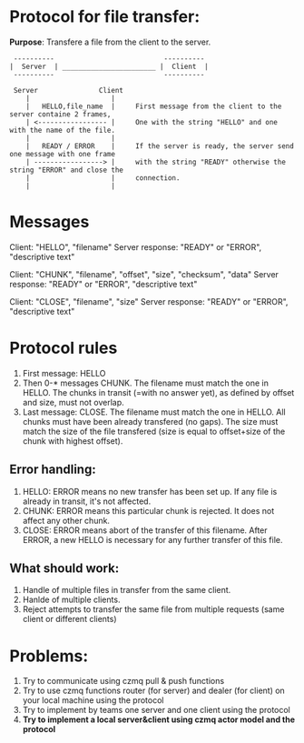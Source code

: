# Protocol for file transfer:

**Purpose**: Transfere a file from the client to the server.

     ----------                           ----------
    |  Server  | _______________________ |  Client  |
     ----------                           ----------
  
     Server               Client
        |                    |
        |   HELLO,file_name  |     First message from the client to the server containe 2 frames,
        | <----------------- |     One with the string "HELLO" and one with the name of the file.
        |                    |
        |   READY / ERROR    |     If the server is ready, the server send one message with one frame
        | -----------------> |     with the string "READY" otherwise the string "ERROR" and close the
        |                    |     connection.
        |                    |
    
# Messages
Client: "HELLO", "filename"
Server response: "READY" or "ERROR", "descriptive text"

Client: "CHUNK", "filename", "offset", "size", "checksum", "data"
Server response: "READY" or "ERROR", "descriptive text"

Client: "CLOSE", "filename", "size"
Server response: "READY" or "ERROR", "descriptive text"

# Protocol rules
  1. First message: HELLO
  2. Then 0-* messages CHUNK. The filename must match the one in HELLO. The chunks in transit (=with no answer yet), as defined by offset and size, must not overlap.
  3. Last message: CLOSE. The filename must match the one in HELLO. All chunks must have been already transfered (no gaps). The size must match the size of the file transfered (size is equal to offset+size of the chunk with highest offset).
  
## Error handling:
  1. HELLO: ERROR means no new transfer has been set up. If any file is already in transit, it's not affected.
  2. CHUNK: ERROR means this particular chunk is rejected. It does not affect any other chunk.
  3. CLOSE: ERROR means abort of the transfer of this filename. After ERROR, a new HELLO is necessary for any further transfer of this file.

## What should work:
  1. Handle of multiple files in transfer from the same client.
  2. Hanlde of multiple clients.
  3. Reject attempts to transfer the same file from multiple requests (same client or different clients)

# Problems:
  1. Try to communicate using czmq pull & push functions
  2. Try to use czmq functions router (for server) and dealer (for client) on your local machine using the protocol
  3. Try to implement by teams one server and one client using the protocol
  4. **Try to implement a local server&client using czmq actor model and the protocol**
